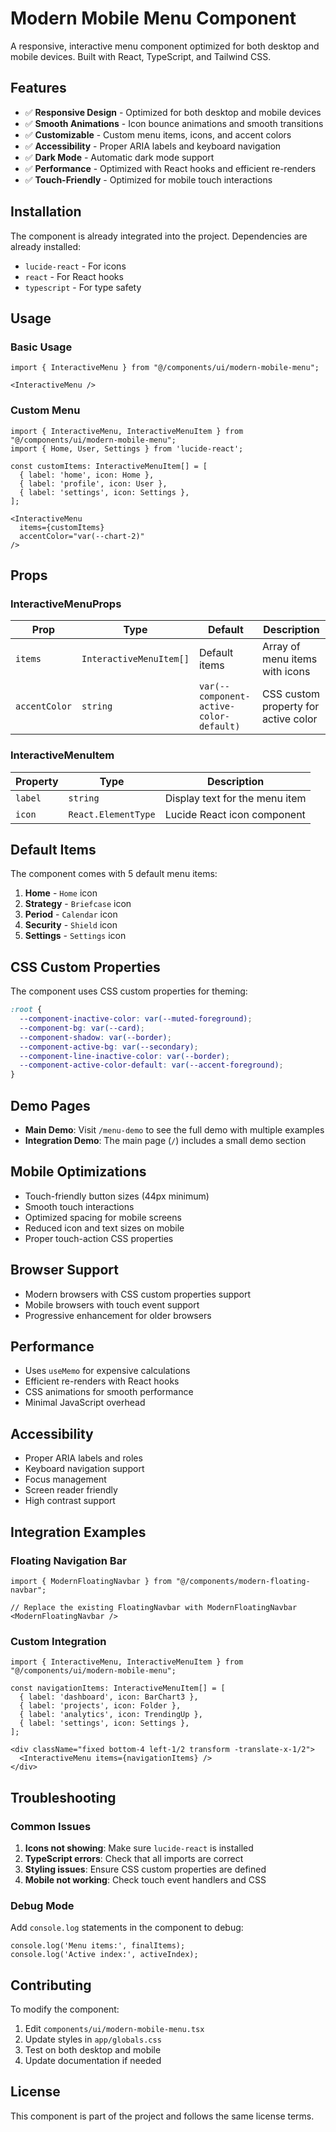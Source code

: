 # Modern Mobile Menu Component

A responsive, interactive menu component optimized for both desktop and mobile devices. Built with React, TypeScript, and Tailwind CSS.

## Features

- ✅ **Responsive Design** - Optimized for both desktop and mobile devices
- ✅ **Smooth Animations** - Icon bounce animations and smooth transitions
- ✅ **Customizable** - Custom menu items, icons, and accent colors
- ✅ **Accessibility** - Proper ARIA labels and keyboard navigation
- ✅ **Dark Mode** - Automatic dark mode support
- ✅ **Performance** - Optimized with React hooks and efficient re-renders
- ✅ **Touch-Friendly** - Optimized for mobile touch interactions

## Installation

The component is already integrated into the project. Dependencies are already installed:

- `lucide-react` - For icons
- `react` - For React hooks
- `typescript` - For type safety

## Usage

### Basic Usage

```tsx
import { InteractiveMenu } from "@/components/ui/modern-mobile-menu";

<InteractiveMenu />
```

### Custom Menu

```tsx
import { InteractiveMenu, InteractiveMenuItem } from "@/components/ui/modern-mobile-menu";
import { Home, User, Settings } from 'lucide-react';

const customItems: InteractiveMenuItem[] = [
  { label: 'home', icon: Home },
  { label: 'profile', icon: User },
  { label: 'settings', icon: Settings },
];

<InteractiveMenu 
  items={customItems} 
  accentColor="var(--chart-2)" 
/>
```

## Props

### InteractiveMenuProps

| Prop | Type | Default | Description |
|------|------|---------|-------------|
| `items` | `InteractiveMenuItem[]` | Default items | Array of menu items with icons |
| `accentColor` | `string` | `var(--component-active-color-default)` | CSS custom property for active color |

### InteractiveMenuItem

| Property | Type | Description |
|----------|------|-------------|
| `label` | `string` | Display text for the menu item |
| `icon` | `React.ElementType` | Lucide React icon component |

## Default Items

The component comes with 5 default menu items:

1. **Home** - `Home` icon
2. **Strategy** - `Briefcase` icon  
3. **Period** - `Calendar` icon
4. **Security** - `Shield` icon
5. **Settings** - `Settings` icon

## CSS Custom Properties

The component uses CSS custom properties for theming:

```css
:root {
  --component-inactive-color: var(--muted-foreground);
  --component-bg: var(--card);
  --component-shadow: var(--border);
  --component-active-bg: var(--secondary);
  --component-line-inactive-color: var(--border);
  --component-active-color-default: var(--accent-foreground);
}
```

## Demo Pages

- **Main Demo**: Visit `/menu-demo` to see the full demo with multiple examples
- **Integration Demo**: The main page (`/`) includes a small demo section

## Mobile Optimizations

- Touch-friendly button sizes (44px minimum)
- Smooth touch interactions
- Optimized spacing for mobile screens
- Reduced icon and text sizes on mobile
- Proper touch-action CSS properties

## Browser Support

- Modern browsers with CSS custom properties support
- Mobile browsers with touch event support
- Progressive enhancement for older browsers

## Performance

- Uses `useMemo` for expensive calculations
- Efficient re-renders with React hooks
- CSS animations for smooth performance
- Minimal JavaScript overhead

## Accessibility

- Proper ARIA labels and roles
- Keyboard navigation support
- Focus management
- Screen reader friendly
- High contrast support

## Integration Examples

### Floating Navigation Bar

```tsx
import { ModernFloatingNavbar } from "@/components/modern-floating-navbar";

// Replace the existing FloatingNavbar with ModernFloatingNavbar
<ModernFloatingNavbar />
```

### Custom Integration

```tsx
import { InteractiveMenu, InteractiveMenuItem } from "@/components/ui/modern-mobile-menu";

const navigationItems: InteractiveMenuItem[] = [
  { label: 'dashboard', icon: BarChart3 },
  { label: 'projects', icon: Folder },
  { label: 'analytics', icon: TrendingUp },
  { label: 'settings', icon: Settings },
];

<div className="fixed bottom-4 left-1/2 transform -translate-x-1/2">
  <InteractiveMenu items={navigationItems} />
</div>
```

## Troubleshooting

### Common Issues

1. **Icons not showing**: Make sure `lucide-react` is installed
2. **TypeScript errors**: Check that all imports are correct
3. **Styling issues**: Ensure CSS custom properties are defined
4. **Mobile not working**: Check touch event handlers and CSS

### Debug Mode

Add `console.log` statements in the component to debug:

```tsx
console.log('Menu items:', finalItems);
console.log('Active index:', activeIndex);
```

## Contributing

To modify the component:

1. Edit `components/ui/modern-mobile-menu.tsx`
2. Update styles in `app/globals.css`
3. Test on both desktop and mobile
4. Update documentation if needed

## License

This component is part of the project and follows the same license terms. 